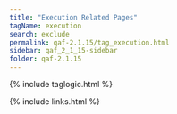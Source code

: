 ```yaml
---
title: "Execution Related Pages"
tagName: execution
search: exclude
permalink: qaf-2.1.15/tag_execution.html
sidebar: qaf_2_1_15-sidebar
folder: qaf-2.1.15
---
```

{% include taglogic.html %}

{% include links.html %}

